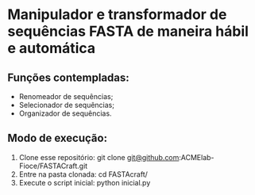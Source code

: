 # Manipulador e transformador de sequências FASTA de maneira hábil e automática
## Funções contempladas:
- Renomeador de sequências;
- Selecionador de sequências;
- Organizador de sequências.

## Modo de execução:
1. Clone esse repositório: git clone git@github.com:ACMElab-Fioce/FASTACraft.git
2. Entre na pasta clonada: cd FASTAcraft/
3. Execute o script inicial: python inicial.py
